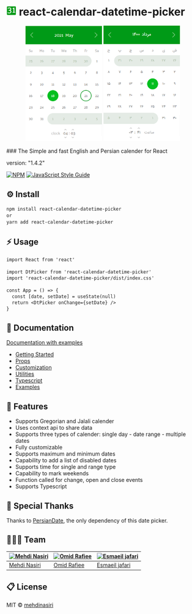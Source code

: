 # <img src="./website/public/favicon/android-chrome-96x96.png?raw=true" width="26" height="auto" > react-calendar-datetime-picker

<p align="center">
<img src="./website/public/image/react-datetime-picker.png?raw=true" width="200" height="auto" >
<img src="./website/public/image/react-datetime-picker-jalali.png?raw=true" width="200" height="auto" >
</p>
### The Simple and fast English and Persian calender for React

version: "1.4.2"

[![NPM](https://img.shields.io/npm/v/react-calendar-datetime-picker.svg)](https://www.npmjs.com/package/react-calendar-datetime-picker) [![JavaScript Style Guide](https://img.shields.io/badge/code_style-standard-brightgreen.svg)](https://standardjs.com)

## ⚙️ Install

```bash
npm install react-calendar-datetime-picker
or
yarn add react-calendar-datetime-picker

```

## ⚡️ Usage

```tsx
import React from 'react'

import DtPicker from 'react-calendar-datetime-picker'
import 'react-calendar-datetime-picker/dist/index.css'

const App = () => {
  const [date, setDate] = useState(null)
  return <DtPicker onChange={setDate} />
}
```

## 📄 Documentation

[Documentation with examples](https://mmehdinasiri.github.io/react-calendar-datetime-picker/)

- [Getting Started](https://mmehdinasiri.github.io/react-calendar-datetime-picker/docs/quick-start)
- [Props](https://mmehdinasiri.github.io/react-calendar-datetime-picker/docs/props)
- [Customization](https://mmehdinasiri.github.io/react-calendar-datetime-picker/docs/customization)
- [Utilities](https://mmehdinasiri.github.io/react-calendar-datetime-picker/docs/utilities)
- [Typescript](https://mmehdinasiri.github.io/react-calendar-datetime-picker/docs/typescript)
- [Examples](https://mmehdinasiri.github.io/react-calendar-datetime-picker/docs/examples)

## 🎯 Features

- Supports Gregorian and Jalali calender
- Uses context api to share data
- Supports three types of calender: single day - date range - multiple dates
- Fully customizable
- Supports maximum and minimum dates
- Capability to add a list of disabled dates
- Supports time for single and range type
- Capability to mark weekends
- Function called for change, open and close events
- Supports Typescript

## 🙇 Special Thanks

Thanks to [PersianDate](https://github.com/babakhani/PersianDate), the only dependency of this date picker.

## 👨🏽‍💻 Team

| [![Mehdi Nasiri](https://avatars.githubusercontent.com/u/24561712?v=3&s=144)](https://github.com/mmehdinasiri) | [![Omid Rafiee](https://avatars.githubusercontent.com/u/25098596?v=3&s=144)](https://github.com/OmidRafiee) | [![Esmaeil jafari](https://avatars.githubusercontent.com/u/40715465?v=3&s=144)](https://github.com/pokerface71) |
| -------------------------------------------------------------------------------------------------------------- | ----------------------------------------------------------------------------------------------------------- | --------------------------------------------------------------------------------------------------------------- |
| [Mehdi Nasiri ](https://github.com/iharsh234)                                                                  | [Omid Rafiee](https://github.com/OmidRafiee)                                                                | [Esmaeil jafari](https://github.com/pokerface71)                                                                |

## 📋 License

MIT © [mehdinasiri](https://github.com/mehdinasiri)
